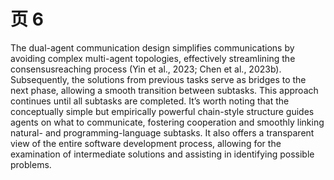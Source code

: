 # 页 6
The dual-agent communication design simplifies communications by avoiding complex multi-agent topologies, effectively streamlining the consensusreaching process (Yin et al., 2023; Chen et al., 2023b). Subsequently, the solutions from previous tasks serve as bridges to the next phase, allowing a smooth transition between subtasks. This approach continues until all subtasks are completed. It’s worth noting that the conceptually simple but empirically powerful chain-style structure guides agents on what to communicate, fostering cooperation and smoothly linking natural- and programming-language subtasks. It also offers a transparent view of the entire software development process, allowing for the examination of intermediate solutions and assisting in identifying possible problems.